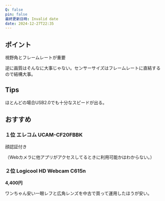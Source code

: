 ```yaml
---
Q: false
pin: false
最終更新日時: Invalid date
date: 2024-12-27T22:35
---
```

  

## ポイント

視野角とフレームレートが重要

逆に画質はそんなに大事じゃない。センサーサイズはフレームレートに直結するので結構大事。

## Tips

ほとんどの場合USB2.0でも十分なスピードが出る。

  

  

## おすすめ

  

### １位 エレコム **UCAM-CF20FBBK**

  

顔認証付き

（Webカメラに他アプリがアクセスしてるときに利用可能かはわからない。）

  

### ２位 Logicool **HD Webcam C615n**

**4,400円**

  

  

  

  

  

  

ワンちゃん安い一眼レフと広角レンズを中古で買って運用したほうが安い。